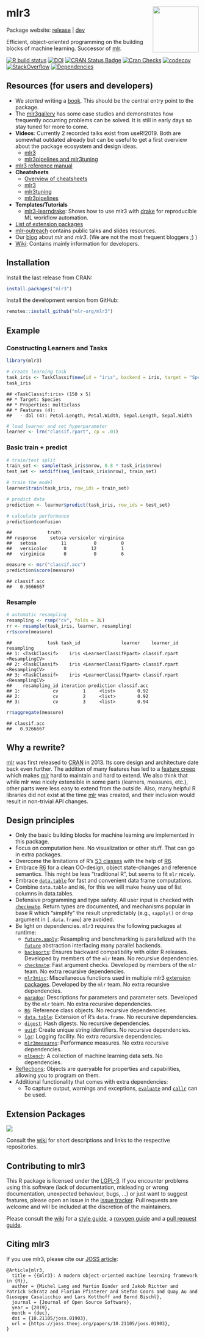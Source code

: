 
# mlr3 <img src="man/figures/logo.png" align="right" width = "120" />

Package website: [release](https://mlr3.mlr-org.com/) |
[dev](https://mlr3.mlr-org.com/dev)

Efficient, object-oriented programming on the building blocks of machine
learning. Successor of [mlr](https://github.com/mlr-org/mlr).

<!-- badges: start -->

[![R build
status](https://github.com/mlr-org/mlr3/workflows/R-CMD-check/badge.svg)](https://github.com/mlr-org/mlr3/actions)
[![DOI](https://joss.theoj.org/papers/10.21105/joss.01903/status.svg)](https://doi.org/10.21105/joss.01903)
[![CRAN Status
Badge](https://www.r-pkg.org/badges/version-ago/mlr3)](https://cran.r-project.org/package=mlr3)
[![Cran
Checks](https://cranchecks.info/badges/worst/mlr3)](https://cran.r-project.org/web/checks/check_results_mlr3.html)
[![codecov](https://codecov.io/gh/mlr-org/mlr3/branch/master/graph/badge.svg)](https://codecov.io/gh/mlr-org/mlr3)
[![StackOverflow](https://img.shields.io/badge/stackoverflow-mlr3-orange.svg)](https://stackoverflow.com/questions/tagged/mlr3)
[![Dependencies](https://tinyverse.netlify.com/badge/mlr3)](https://cran.r-project.org/package=mlr3)
<!-- badges: end -->

## Resources (for users and developers)

  - We *started* writing a [book](https://mlr3book.mlr-org.com/). This
    should be the central entry point to the package.
  - The [mlr3gallery](https://mlr3gallery.mlr-org.com) has some case
    studies and demonstrates how frequently occurring problems can be
    solved. It is still in early days so stay tuned for more to come.
  - **Videos**: Currently 2 recorded talks exist from useR\!2019. Both
    are somewhat outdated already but can be useful to get a first
    overview about the package ecosystem and design ideas.
      - [mlr3](https://www.youtube.com/watch?v=wsP2hiFnDQs)
      - [mlr3pipelines and
        mlr3tuning](https://www.youtube.com/watch?v=gEW5RxkbQuQ)
  - [mlr3 reference manual](https://mlr3.mlr-org.com/reference/)
  - **Cheatsheets**
      - [Overview of cheatsheets](https://cheatsheets.mlr-org.com)
      - [mlr3](https://cheatsheets.mlr-org.com/mlr3.pdf)
      - [mlr3tuning](https://cheatsheets.mlr-org.com/mlr3tuning.pdf)
      - [mlr3pipelines](https://cheatsheets.mlr-org.com/mlr3pipelines.pdf)
  - **Templates/Tutorials**
      - [mlr3-learndrake](https://github.com/mlr-org/mlr3-learndrake):
        Shows how to use mlr3 with
        [drake](https://docs.ropensci.org/drake/) for reproducible ML
        workflow automation.
  - [List of extension
    packages](https://github.com/mlr-org/mlr3/wiki/Extension-Packages)
  - [mlr-outreach](https://github.com/mlr-org/mlr-outreach) contains
    public talks and slides resources.
  - Our [blog](https://mlr-org.com/) about *mlr* and *mlr3*. (We are not
    the most frequent bloggers ;) )
  - [Wiki](https://github.com/mlr-org/mlr3/wiki): Contains mainly
    information for developers.

## Installation

Install the last release from CRAN:

``` r
install.packages("mlr3")
```

Install the development version from GitHub:

``` r
remotes::install_github("mlr-org/mlr3")
```

## Example

### Constructing Learners and Tasks

``` r
library(mlr3)

# create learning task
task_iris <- TaskClassif$new(id = "iris", backend = iris, target = "Species")
task_iris
```

    ## <TaskClassif:iris> (150 x 5)
    ## * Target: Species
    ## * Properties: multiclass
    ## * Features (4):
    ##   - dbl (4): Petal.Length, Petal.Width, Sepal.Length, Sepal.Width

``` r
# load learner and set hyperparameter
learner <- lrn("classif.rpart", cp = .01)
```

### Basic train + predict

``` r
# train/test split
train_set <- sample(task_iris$nrow, 0.8 * task_iris$nrow)
test_set <- setdiff(seq_len(task_iris$nrow), train_set)

# train the model
learner$train(task_iris, row_ids = train_set)

# predict data
prediction <- learner$predict(task_iris, row_ids = test_set)

# calculate performance
prediction$confusion
```

    ##             truth
    ## response     setosa versicolor virginica
    ##   setosa         11          0         0
    ##   versicolor      0         12         1
    ##   virginica       0          0         6

``` r
measure <- msr("classif.acc")
prediction$score(measure)
```

    ## classif.acc 
    ##   0.9666667

### Resample

``` r
# automatic resampling
resampling <- rsmp("cv", folds = 3L)
rr <- resample(task_iris, learner, resampling)
rr$score(measure)
```

    ##             task task_id               learner    learner_id     resampling
    ## 1: <TaskClassif>    iris <LearnerClassifRpart> classif.rpart <ResamplingCV>
    ## 2: <TaskClassif>    iris <LearnerClassifRpart> classif.rpart <ResamplingCV>
    ## 3: <TaskClassif>    iris <LearnerClassifRpart> classif.rpart <ResamplingCV>
    ##    resampling_id iteration prediction classif.acc
    ## 1:            cv         1     <list>        0.92
    ## 2:            cv         2     <list>        0.92
    ## 3:            cv         3     <list>        0.94

``` r
rr$aggregate(measure)
```

    ## classif.acc 
    ##   0.9266667

## Why a rewrite?

[mlr](https://github.com/mlr-org/mlr) was first released to
[CRAN](https://cran.r-project.org/package=mlr) in 2013. Its core design
and architecture date back even further. The addition of many features
has led to a [feature
creep](https://en.wikipedia.org/wiki/Feature_creep) which makes
[mlr](https://github.com/mlr-org/mlr) hard to maintain and hard to
extend. We also think that while mlr was nicely extensible in some parts
(learners, measures, etc.), other parts were less easy to extend from
the outside. Also, many helpful R libraries did not exist at the time
[mlr](https://github.com/mlr-org/mlr) was created, and their inclusion
would result in non-trivial API changes.

## Design principles

  - Only the basic building blocks for machine learning are implemented
    in this package.
  - Focus on computation here. No visualization or other stuff. That can
    go in extra packages.
  - Overcome the limitations of R’s [S3
    classes](https://adv-r.hadley.nz/s3.html) with the help of
    [R6](https://cran.r-project.org/package=R6).
  - Embrace [R6](https://cran.r-project.org/package=R6) for a clean
    OO-design, object state-changes and reference semantics. This might
    be less “traditional R”, but seems to fit `mlr` nicely.
  - Embrace
    [`data.table`](https://cran.r-project.org/package=data.table) for
    fast and convenient data frame computations.
  - Combine `data.table` and `R6`, for this we will make heavy use of
    list columns in data.tables.
  - Defensive programming and type safety. All user input is checked
    with [`checkmate`](https://cran.r-project.org/package=checkmate).
    Return types are documented, and mechanisms popular in base R which
    “simplify” the result unpredictably (e.g., `sapply()` or `drop`
    argument in `[.data.frame`) are avoided.
  - Be light on dependencies. `mlr3` requires the following packages at
    runtime:
      - [`future.apply`](https://cran.r-project.org/package=future.apply):
        Resampling and benchmarking is parallelized with the
        [`future`](https://cran.r-project.org/package=future)
        abstraction interfacing many parallel backends.
      - [`backports`](https://cran.r-project.org/package=backports):
        Ensures backward compatibility with older R releases. Developed
        by members of the `mlr` team. No recursive dependencies.
      - [`checkmate`](https://cran.r-project.org/package=checkmate):
        Fast argument checks. Developed by members of the `mlr` team. No
        extra recursive dependencies.
      - [`mlr3misc`](https://cran.r-project.org/package=mlr3misc):
        Miscellaneous functions used in multiple mlr3 [extension
        packages](https://github.com/mlr-org/mlr3/wiki/Extension-Packages).
        Developed by the `mlr` team. No extra recursive dependencies.
      - [`paradox`](https://cran.r-project.org/package=paradox):
        Descriptions for parameters and parameter sets. Developed by the
        `mlr` team. No extra recursive dependencies.
      - [`R6`](https://cran.r-project.org/package=R6): Reference class
        objects. No recursive dependencies.
      - [`data.table`](https://cran.r-project.org/package=data.table):
        Extension of R’s `data.frame`. No recursive dependencies.
      - [`digest`](https://cran.r-project.org/package=digest): Hash
        digests. No recursive dependencies.
      - [`uuid`](https://cran.r-project.org/package=uuid): Create unique
        string identifiers. No recursive dependencies.
      - [`lgr`](https://cran.r-project.org/package=lgr): Logging
        facility. No extra recursive dependencies.
      - [`mlr3measures`](https://cran.r-project.org/package=mlr3measures):
        Performance measures. No extra recursive dependencies.
      - [`mlbench`](https://cran.r-project.org/package=mlbench): A
        collection of machine learning data sets. No dependencies.
  - [Reflections](https://en.wikipedia.org/wiki/Reflection_%28computer_programming%29):
    Objects are queryable for properties and capabilities, allowing you
    to program on them.
  - Additional functionality that comes with extra dependencies:
      - To capture output, warnings and exceptions,
        [`evaluate`](https://cran.r-project.org/package=evaluate) and
        [`callr`](https://cran.r-project.org/package=callr) can be used.

## Extension Packages

<a href="https://raw.githubusercontent.com/mlr-org/mlr3/master/man/figures/mlr3verse.svg?sanitize=true"><img src="man/figures/mlr3verse.svg" /></a>

Consult the
[wiki](https://github.com/mlr-org/mlr3/wiki/Extension-Packages) for
short descriptions and links to the respective repositories.

## Contributing to mlr3

This R package is licensed under the
[LGPL-3](https://www.gnu.org/licenses/lgpl-3.0.en.html). If you
encounter problems using this software (lack of documentation,
misleading or wrong documentation, unexpected behaviour, bugs, …) or
just want to suggest features, please open an issue in the [issue
tracker](https://github.com/mlr-org/mlr3/issues). Pull requests are
welcome and will be included at the discretion of the maintainers.

Please consult the [wiki](https://github.com/mlr-org/mlr3/wiki/) for a
[style guide](https://github.com/mlr-org/mlr3/wiki/Style-Guide), a
[roxygen guide](https://github.com/mlr-org/mlr3/wiki/Roxygen-Guide) and
a [pull request
guide](https://github.com/mlr-org/mlr3/wiki/PR-Guidelines).

## Citing mlr3

If you use mlr3, please cite our [JOSS
article](https://doi.org/10.21105/joss.01903):

    @Article{mlr3,
      title = {{mlr3}: A modern object-oriented machine learning framework in {R}},
      author = {Michel Lang and Martin Binder and Jakob Richter and Patrick Schratz and Florian Pfisterer and Stefan Coors and Quay Au and Giuseppe Casalicchio and Lars Kotthoff and Bernd Bischl},
      journal = {Journal of Open Source Software},
      year = {2019},
      month = {dec},
      doi = {10.21105/joss.01903},
      url = {https://joss.theoj.org/papers/10.21105/joss.01903},
    }
